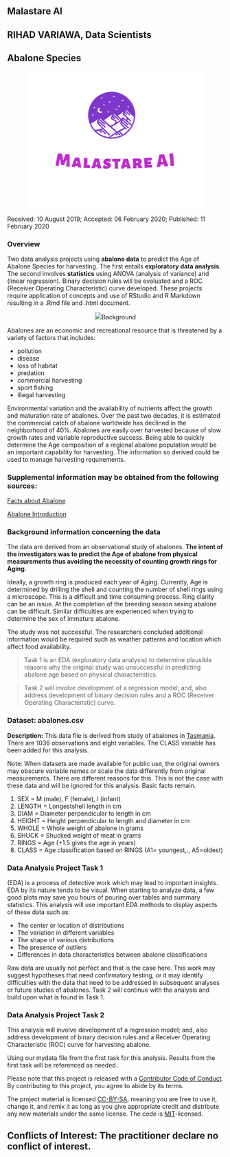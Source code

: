 ## Malastare AI
## RIHAD VARIAWA, Data Scientists
## Abalone Species

<p align="center">
  <img src="./img/logo.png"/>
</p>

Received: 10 August 2019; Accepted: 06 February 2020; Published: 11 February 2020

### Overview
Two data analysis projects using **abalone data** to predict the Age of Abalone Species for harvesting. The first entails **exploratory data analysis.** The second involves **statistics** using ANOVA (analysis of variance) and (linear regression). Binary decision rules will be evaluated and a ROC (Receiver Operating Characteristic) curve developed. These projects require application of concepts and use of RStudio and R Markdown resulting in a .Rmd file and .html document.

<p align="center">
  <img src=“./img/tasmanian_abalone.png, width="450px”/>
</p>


### Background
Abalones are an economic and recreational resource that is threatened by a variety of factors that includes: 

* pollution 
* disease
* loss of habitat 
* predation 
* commercial harvesting 
* sport fishing
* illegal harvesting

Environmental variation and the availability of nutrients affect the growth and maturation rate of abalones. Over the past two decades, it is estimated the commercial catch of abalone worldwide has declined in the neighborhood of 40%. Abalones are easily over harvested because of slow growth rates and variable reproductive success. Being able to quickly determine the Age composition of a regional abalone population would be an important capability for harvesting. The information so derived could be used to manage harvesting requirements.

### Supplemental information may be obtained from the following sources:

[Facts about Abalone](http://www.fishtech.com/facts.html)

[Abalone Introduction](http://www.marinebio.net/marinescience/06future/abintro.htm)

### Background information concerning the data
The data are derived from an observational study of abalones. **The intent of the investigators was to predict the Age of abalone from physical measurements thus avoiding the necessity of counting growth rings for Aging.** 

Ideally, a growth ring is produced each year of Aging. Currently, Age is determined by drilling the shell and counting the number of shell rings using a microscope. This is a difficult and time consuming process. Ring clarity can be an issue. At the completion of the breeding season sexing abalone can be difficult. Similar difficulties are experienced when trying to determine the sex of immature abalone.

The study was not successful. The researchers concluded additional information would be required such as weather patterns and location which affect food availability.

>Task 1 is an EDA (exploratory data analysis) to determine plausible reasons why the original study was unsuccessful in predicting abalone age based on physical characteristics. 

>Task 2 will involve development of a regression model; and, also address development of binary decision rules and a ROC (Receiver Operating Characteristic) curve.

### Dataset: abalones.csv
**Description:** This data file is derived from study of abalones in [Tasmania](https://en.wikipedia.org/wiki/Tasmania). There are 1036 observations and eight variables. The CLASS variable has been added for this analysis.

Note: When datasets are made available for public use, the original owners may obscure variable names or scale the data differently from original measurements. There are different reasons for this. This is not the case with these data and will be ignored for this analysis. Basic facts remain.

1. SEX = M (male), F (female), I (infant)
2. LENGTH = Longestshell length in cm
3. DIAM = Diameter perpendicular to length in cm
4. HEIGHT = Height perpendicular to length and diameter in cm
5. WHOLE = Whole weight of abalone in grams
6. SHUCK = Shucked weight of meat in grams
7. RINGS = Age (+1.5 gives the age in years)
8. CLASS = Age classification based on RINGS (A1= youngest,., A5=oldest)

### Data Analysis Project Task 1
(EDA) is a process of detective work which may lead to important insights. EDA by its nature tends to be visual. When starting to analyze data, a few good plots may save you hours of pouring over tables and summary statistics. This analysis will use important EDA methods to display aspects of these data such as: 

* The center or location of distributions 
* The variation in different variables 
* The shape of various distributions 
* The presence of outliers
* Differences in data characteristics between abalone classifications

Raw data are usually not perfect and that is the case here. This work may suggest hypotheses that need confirmatory testing, or it may identify difficulties with the data that need to be addressed in subsequent analyses or future studies of abalones. Task 2 will continue with the analysis and build upon what is found in Task 1.

### Data Analysis Project Task 2 
This analysis will involve development of a regression model; and, also address development of binary decision rules and a Receiver Operating Characteristic (ROC) curve for harvesting abalone. 

Using our mydata file from the first task for this analysis. Results from the first task will be referenced as needed.

Please note that this project is released with a [Contributor Code of Conduct](CODE_OF_CONDUCT.md). By contributing to this project, you agree to abide by its terms.

The project material is licensed [CC-BY-SA](https://creativecommons.org/licenses/by-sa/4.0/), meaning you are free to use it, change it, and remix it as long as you give appropriate credit and distribute any new materials under the same license.  The _code_ is [MIT](https://opensource.org/licenses/MIT)-licensed.

## Conflicts of Interest: The practitioner declare no conflict of interest.
